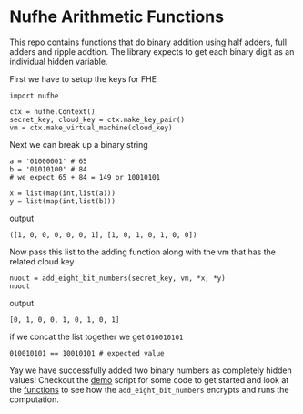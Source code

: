 # Nufhe Arithmetic Functions

This repo contains functions that do binary addition using half adders, full adders and ripple addtion. The library expects to get each binary digit as an individual hidden variable. 


First we have to setup the keys for FHE
```
import nufhe

ctx = nufhe.Context()
secret_key, cloud_key = ctx.make_key_pair()
vm = ctx.make_virtual_machine(cloud_key)
```

Next we can break up a binary string 

```
a = '01000001' # 65
b = '01010100' # 84
# we expect 65 + 84 = 149 or 10010101

x = list(map(int,list(a)))
y = list(map(int,list(b)))
```

output
```
([1, 0, 0, 0, 0, 0, 1], [1, 0, 1, 0, 1, 0, 0])
```

Now pass this list to the adding function along with the vm that has the related cloud key

```
nuout = add_eight_bit_numbers(secret_key, vm, *x, *y)
nuout
```

output
```
[0, 1, 0, 0, 1, 0, 1, 0, 1]
```

if we concat the list together we get `010010101`

```
010010101 == 10010101 # expected value
```

Yay we have successfully added two binary numbers as completely hidden values! Checkout the [demo](./demo.py) script for some code to get started and look at the [functions](./funcs.py) to see how the `add_eight_bit_numbers` encrypts and runs the computation.